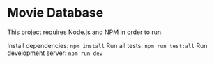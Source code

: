 # Movie Database

This project requires Node.js and NPM in order to run.

Install dependencies:
```npm install```
Run all tests:
```npm run test:all```
Run development server:
```npm run dev```

